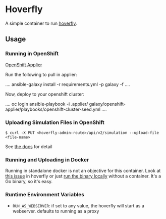 # Hoverfly

A simple container to run [hoverfly](https://hoverfly.readthedocs.io/en/latest/pages/reference/api/api.html). 

## Usage

### Running in OpenShift

[OpenShift Applier](https://github.com/redhat-cop/containers-quickstarts/pull/149)

Run the following to pull in applier:

....
ansible-galaxy install -r requirements.yml -p galaxy -f
....

Now, deploy to your openshift cluster:

....
oc login <dev cluster>
ansible-playbook -i .applier/ galaxy/openshift-applier/playbooks/openshift-cluster-seed.yml
....

### Uploading Simulation Files in OpenShift

`$ curl -X PUT <hoverfly-admin-route>/api/v2/simulation --upload-file <file-name>`

See [the docs](https://docs.hoverfly.io/en/latest/pages/reference/api/api.html) for detail


### Running and Uploading in Docker

Running in standalone docker is not an objective for this container. Look at [this issue](https://github.com/SpectoLabs/hoverfly/issues/675) in hoverfly or just [run the binary locally](https://docs.hoverfly.io/en/latest/pages/introduction/downloadinstallation.html) without a container. It's a Go binary, so it's easy.

### Runtime Environment Variables

- `RUN_AS_WEBSERVER`: if set to any value, the hoverfly will start as a webserver. defaults to running as a proxy
